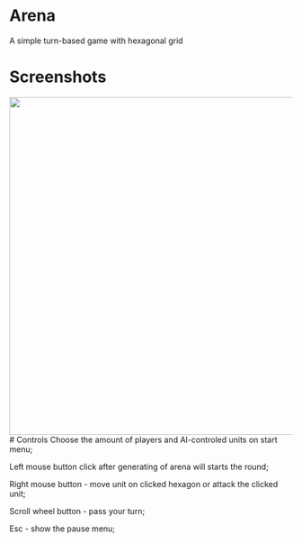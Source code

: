 # Arena
A simple turn-based game with hexagonal grid
# Screenshots
<Image src="images/Arena screenshot.jpg" width="600">
# Controls
Choose the amount of players and AI-controled units on start menu;

Left mouse button click after generating of arena will starts the round;

Right mouse button - move unit on clicked hexagon or attack the clicked unit;

Scroll wheel button - pass your turn;

Esc - show the pause menu;
